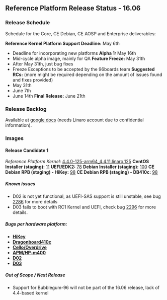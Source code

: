 ## Reference Platform Release Status - 16.06 

### Release Schedule

Schedule for the Core, CE Debian, CE AOSP and Enterprise deliverables:

**Reference Kernel Platform Support Deadline:** May 6th
 - Deadline for incorporating new platforms
**Alpha 1:** May 16th
 - Mid-cycle alpha image, mainly for QA
**Feature Freeze:** May 31th
 - After May 31th, just bug fixes
 - Freeze Exceptions to be accepted by the 96boards team
**Suggested RCs:** (more might be required depending on the amount of issues found and fixes provided)
 - May 31th
 - June 7th
 - June 14th
**Final Release:** June 21th

### Release Backlog

Available at [google docs](https://docs.google.com/document/d/1utMREYtMKmC0eRM3duWCNTJ1oMNPPxMnvB_TTUOcWqg/edit) (needs Linaro account due to confidential information).

### Images

#### Release Candidate 1

*Reference Platform Kernel:* [4.4.0-125-arm64_4.4.11.linaro.125](http://repo.linaro.org/ubuntu/linaro-staging/pool/main/l/linux/)
**CentOS Installer (staging):** [11](https://builds.96boards.org/snapshots/reference-platform/components/centos-installer-staging/11/)
**UEFI/EDK2:** [78](https://builds.96boards.org/snapshots/reference-platform/components/uefi/78/)
**Debian Installer (staging):** [100](https://builds.96boards.org/snapshots/reference-platform/components/debian-installer-staging/100)
**CE Debian RPB (staging) - HiKey:** [98](https://builds.96boards.org/snapshots/reference-platform/debian/98/hikey)
**CE Debian RPB (staging) - DB410c:** [98](https://builds.96boards.org/snapshots/reference-platform/debian/98/dragonboard410c)

##### Known issues

- D02 is not yet functional, as UEFI-SAS support is still unstable, see bug [2286](https://bugs.linaro.org/show_bug.cgi?id=2286) for more details
- D03 fails to boot with RC1 Kernel and UEFI, check bug [2296](https://bugs.linaro.org/show_bug.cgi?id=2296) for more details.

##### Bugs per hardware platform:

- [**HiKey**](https://goo.gl/Rlu59c)
- [**Dragonboard410c**](https://goo.gl/c3K242)
- [**Cello/Overdrive**](https://goo.gl/CXTDbw)
- [**APM/HP-m400**](https://goo.gl/5hhs0l)
- [**D02**](https://goo.gl/P87Q5z)
- [**D03**](https://goo.gl/LSXpPR)

##### Out of Scope / Next Release

 - Support for Bubblegum-96 will not be part of the 16.06 release, lack of 4.4-based kernel
